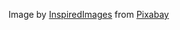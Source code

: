 Image by <a href="https://pixabay.com/users/inspiredimages-57296/?utm_source=link-attribution&utm_medium=referral&utm_campaign=image&utm_content=4428348">InspiredImages</a> from <a href="https://pixabay.com//?utm_source=link-attribution&utm_medium=referral&utm_campaign=image&utm_content=4428348">Pixabay</a>